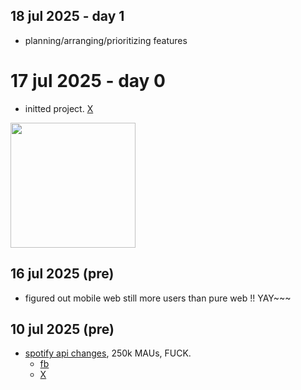 ## 18 jul 2025 - day 1
- planning/arranging/prioritizing features
  
# 17 jul 2025 - day 0
- initted project. [X](https://x.com/onequy/status/1945816154750206232)
<img src="https://pbs.twimg.com/media/GwDucSmW8AA18jC?format=jpg&name=small" height="200">

## 16 jul 2025 (pre)
- figured out mobile web still more users than pure web !! YAY~~~
  
## 10 jul 2025 (pre)
- [spotify api changes](https://developer.spotify.com/documentation/web-api/concepts/quota-modes), 250k MAUs, FUCK.
  * [fb](https://www.facebook.com/groups/1569314343856132/?multi_permalinks=1902435720543991&hoisted_section_header_type=recently_seen)
  * [X](https://x.com/onequy/status/1943206821570974031)
